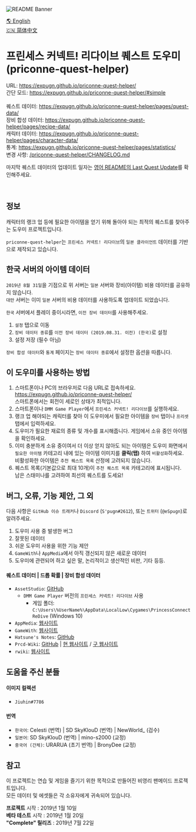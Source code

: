 ![README Banner](https://raw.githubusercontent.com/Expugn/priconne-quest-helper/master/images/webpage/README_Banner.png)

[🌎 English](README.md)  
[🇨🇳 简体中文](README.zh-CN.md)

# 프린세스 커넥트! 리다이브 퀘스트 도우미<br>(priconne-quest-helper)

URL: <https://expugn.github.io/priconne-quest-helper/><br>
간단 모드: <https://expugn.github.io/priconne-quest-helper/#simple><br><br>
퀘스트 데이터: <https://expugn.github.io/priconne-quest-helper/pages/quest-data/><br>
장비 합성 데이터: <https://expugn.github.io/priconne-quest-helper/pages/recipe-data/><br>
캐릭터 데이터: <https://expugn.github.io/priconne-quest-helper/pages/character-data/><br>
통계: <https://expugn.github.io/priconne-quest-helper/pages/statistics/><br>
변경 사항: [/priconne-quest-helper/CHANGELOG.md](CHANGELOG.md)

마지막 퀘스트 데이터의 업데이트 일자는 [영어 README의 Last Quest Update](README.md)를 확인해주세요.

<br>

## 정보
캐릭터의 랭크 업 등에 필요한 아이템을 얻기 위해 돌아야 되는 최적의 퀘스트를 찾아주는 도우미 프로젝트입니다.

`priconne-quest-helper`는 `프린세스 커넥트! 리다이브`의 `일본 클라이언트` 데이터를 기반으로 제작되고 있습니다.

## 한국 서버의 아이템 데이터
`2019년 8월 31일`을 기점으로 위 서버는 `일본` 서버와 장비(아이템) 비용 데이터를 공유하지 않습니다.  
`대만` 서버는 이미 `일본` 서버의 비용 데이터를 사용하도록 업데이트 되었습니다.

`한국` 서버에서 플레이 중이시라면, `이전 장비 데이터`를 사용해주세요.
1) `설정` 탭으로 이동
2) `장비 데이터 종류`를 `이전 장비 데이터 (2019.08.31. 이전) (한국)`로 설정
3) 설정 저장 (필수 아님)

`장비 합성 데이터`와 `통계` 페이지는 `장비 데이터 종류`에서 설정한 옵션을 따릅니다.

## 이 도우미를 사용하는 방법
1. 스마트폰이나 PC의 브라우저로 다음 URL로 접속하세요. <https://expugn.github.io/priconne-quest-helper/><br>
스마트폰에서는 회전이 세로인 상태가 최적입니다.
2. 스마트폰이나 `DMM Game Player`에서 `프린세스 커넥트! 리다이브`를 실행하세요.
3. 랭크 업 해야되는 캐릭터를 찾아 이 도우미에서 필요한 아이템을 `장비` 탭이나 `프리셋` 탭에서 입력하세요.
4. 도우미가 필요한 재료의 종류 및 개수를 표시해줍니다. 게임에서 소유 중인 아이템을 확인하세요.
5. 이미 충분하게 소유 중이여서 더 이상 얻지 않아도 되는 아이템은 도우미 화면에서 `필요한 아이템` 카테고리 내에 있는 아이템 이미지를 **클릭(탭)** 하여 `비활성화`하세요.
<br>비활성화한 아이템은 `추천 퀘스트 목록` 산정에 고려되지 않습니다.
6. 퀘스트 목록(기본값으로 최대 10개)이 `추천 퀘스트 목록` 카테고리에 표시됩니다.
<br>남은 스태미나를 고려하여 최선의 퀘스트를 도세요!

## 버그, 오류, 기능 제안, 그 외
다음 사항은 `GitHub 이슈 트래커`나 `Discord` (`S'pugn#2612`), 또는 `트위터` (`@eSpugn`)로 알려주세요.
1. 도우미 사용 중 발생한 버그
2. 잘못된 데이터
3. 쉬운 도우미 사용을 위한 기능 제안
4. `GameWith`나 `AppMedia`에서 아직 갱신되지 않은 새로운 데이터
5. 도우미에 관련되어 하고 싶은 말, 논리적이고 생산적인 비판, 기타 등등.

#### 퀘스트 데이터 | 드롭 확률 | 장비 합성 데이터
- `AssetStudio`: [GitHub](https://github.com/Perfare/AssetStudio)
  - `DMM Game Player` 버전의 `프린세스 커넥트! 리다이브` 사용
      - 게임 폴더: `C:\Users\%UserName%\AppData\LocalLow\Cygames\PrincessConnectReDive` (Windows 10)
- `AppMedia`: [웹사이트](https://appmedia.jp/priconne-redive)
- `GameWith`: [웹사이트](https://gamewith.jp/pricone-re/)
- `Hatsune's Notes`: [GitHub](https://github.com/superk589/PrincessGuide)
- `Prcd-Wiki`: [GitHub](https://github.com/PaleNeutron/Pcrd-Wiki) | [현 웹사이트](https://johnlyu.com/en-us/) / [구 웹사이트](https://pcrdwiki.xyz/)
- `rwiki`: [웹사이트](https://rwiki.jp/priconne_redive/)


## 도움을 주신 분들
#### 이미지 컬렉션
- `Jiuhin#7786`
#### 번역
- `한국어`: Celesti (번역) | SD SkyKlouD (번역) | NewWorld_ (검수)
- `일본어`: SD SkyKlouD (번역) | mino-s2000 (교정)
- `중국어 (간체)`: URARUA (초기 번역) | BronyDee (교정)

## 참고
이 프로젝트는 연습 및 게임을 즐기기 위한 목적으로 만들어진 비영리 팬메이드 프로젝트입니다.<br>
모든 데이터 및 에셋들은 각 소유자에게 귀속되어 있습니다.

**프로젝트** 시작 : 2019년 1월 10일<br>
**베타 테스트** 시작 : 2019년 1월 20일<br>
**"Complete" 릴리즈** : 2019년 7월 22일
